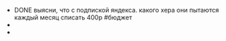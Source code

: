 - DONE выясни, что с подпиской яндекса. какого хера они пытаются каждый месяц списать 400р #бюджет
-
-